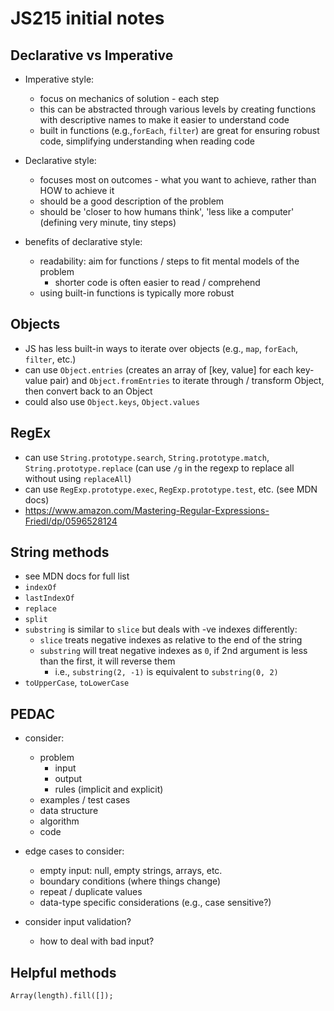 # JS215 initial notes

## Declarative vs Imperative
- Imperative style:
  - focus on mechanics of solution - each step
  - this can be abstracted through various levels by creating functions with descriptive names to make it easier to understand code
  - built in functions (e.g.,`forEach`, `filter`) are great for ensuring robust code, simplifying understanding when reading code
- Declarative style:
  - focuses most on outcomes - what you want to achieve, rather than HOW to achieve it
  - should be a good description of the problem
  - should be 'closer to how humans think', 'less like a computer' (defining very minute, tiny steps)

- benefits of declarative style:
  - readability: aim for functions / steps to fit mental models of the problem
    - shorter code is often easier to read / comprehend
  - using built-in functions is typically more robust

## Objects
- JS has less built-in ways to iterate over objects (e.g., `map`, `forEach`, `filter`, etc.)
- can use `Object.entries` (creates an array of [key, value] for each key-value pair) and `Object.fromEntries` to iterate through / transform Object, then convert back to an Object
- could also use `Object.keys`, `Object.values`

## RegEx
- can use `String.prototype.search`, `String.prototype.match`, `String.prototype.replace` (can use `/g` in the regexp to replace all without using `replaceAll`)
- can use `RegExp.prototype.exec`, `RegExp.prototype.test`, etc. (see MDN docs)
- https://www.amazon.com/Mastering-Regular-Expressions-Friedl/dp/0596528124


## String methods
- see MDN docs for full list
- `indexOf`
- `lastIndexOf`
- `replace`
- `split`
- `substring` is similar to `slice` but deals with -ve indexes differently:
  - `slice` treats negative indexes as relative to the end of the string
  - `substring` will treat negative indexes as `0`, if 2nd argument is less than the first, it will reverse them
      - i.e., `substring(2, -1)` is equivalent to `substring(0, 2)`
- `toUpperCase`, `toLowerCase`


## PEDAC
- consider:
  - problem
    - input
    - output
    - rules (implicit and explicit)
  - examples / test cases
  - data structure
  - algorithm
  - code

- edge cases to consider:
  - empty input:  null, empty strings, arrays, etc.
  - boundary conditions (where things change)
  - repeat / duplicate values
  - data-type specific considerations (e.g., case sensitive?)
- consider input validation?
  - how to deal with bad input?

## Helpful methods
`Array(length).fill([]);`